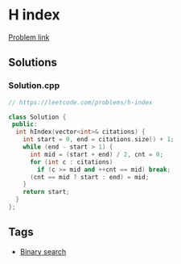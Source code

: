 # H index

[Problem link](https://leetcode.com/problems/h-index)

## Solutions


### Solution.cpp
```cpp
// https://leetcode.com/problems/h-index

class Solution {
 public:
  int hIndex(vector<int>& citations) {
    int start = 0, end = citations.size() + 1;
    while (end - start > 1) {
      int mid = (start + end) / 2, cnt = 0;
      for (int c : citations)
        if (c >= mid and ++cnt == mid) break;
      (cnt == mid ? start : end) = mid;
    }
    return start;
  }
};
```
## Tags

* [Binary search](/README.md#Binary_search)
